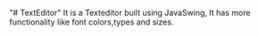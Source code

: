 "# TextEditor" 
It is a Texteditor built using JavaSwing, It has more functionality like font colors,types and sizes.
